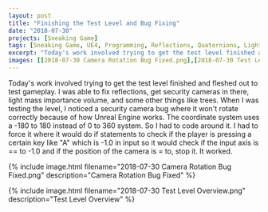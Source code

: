 ```yaml
---
layout: post
title: "Finishing the Test Level and Bug Fixing"
date: "2018-07-30"
projects: [Sneaking Game]
tags: [Sneaking Game, UE4, Programming, Reflections, Quaternions, Light Mass, Design, Level Design, Thief, Stealth]
excerpt: "Today's work involved trying to get the test level finished and fleshed out to test gameplay."
images: [[2018-07-30 Camera Rotation Bug Fixed.png],[2018-07-30 Test Level Overview.png]]
---
```


Today's work involved trying to get the test level finished and fleshed out to test gameplay. I was able to fix reflections, get security cameras in there, light mass importance volume, and some other things like trees. When I was testing the level, I noticed a security camera bug where it won't rotate correctly because of how Unreal Engine works. The coordinate system uses a -180 to 180 instead of 0 to 360 system. So I had to code around it. I had to force it where it would do if statements to check if the player is pressing a certain key like "A" which is -1.0 in input so it would check if the input axis is == to -1.0 and if the position of the camera is = to, stop it. It worked. 

{% include image.html filename="2018-07-30 Camera Rotation Bug Fixed.png" description="Camera Rotation Bug Fixed" %}

{% include image.html filename="2018-07-30 Test Level Overview.png" description="Test Level Overview" %}